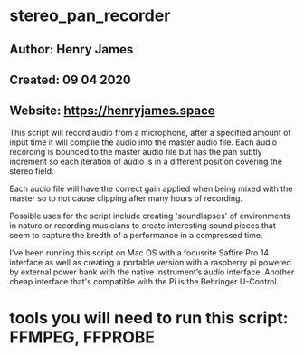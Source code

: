 # stereo_pan_recorder
## Author: Henry James
## Created: 09 04 2020
## Website: https://henryjames.space


This script will record audio from a microphone, after a 
specified amount of input time it will compile the audio into 
the master audio file. Each audio recording is bounced to the 
master audio file but has the pan subtly increment so each 
iteration of audio is in a different position covering the
stereo field. 

Each audio file will have the correct gain applied when 
being mixed with the master so to not cause clipping after 
many hours of recording. 

Possible uses for the script include creating 'soundlapses'
of environments in nature or recording musicians to create
interesting sound pieces that seem to capture the bredth
of a performance in a compressed time.

I've been running this script on Mac OS with a focusrite 
Saffire Pro 14 interface as well as creating a portable
version with a raspberry pi powered by external power bank
with the native instrument’s audio interface.
Another cheap interface that's compatible with the Pi is 
the Behringer U-Control.

# tools you will need to run this script: FFMPEG, FFPROBE
